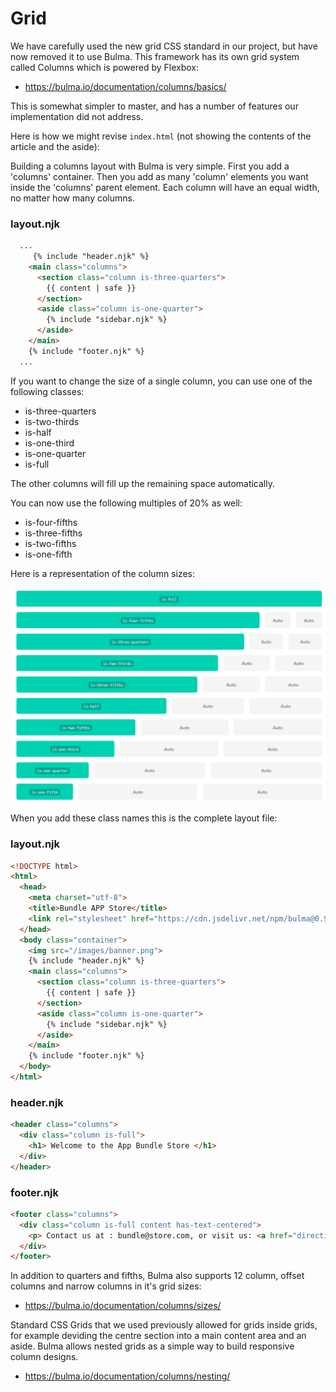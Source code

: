 # Grid

We have carefully used the new grid CSS standard in our project, but have now removed it to use Bulma. This framework has its own grid system called Columns which is powered by Flexbox:

- <https://bulma.io/documentation/columns/basics/>

This is somewhat simpler to master, and has a number of features our implementation did not address.

Here is how we might revise `index.html` (not showing the contents of the article and the aside):

Building a columns layout with Bulma is very simple. First you add a 'columns' container. Then you add as many 'column' elements you want inside the 'columns' parent element. Each column will have an equal width, no matter how many columns.

### layout.njk

~~~html
  ...
     {% include "header.njk" %}
    <main class="columns">  
      <section class="column is-three-quarters">   
        {{ content | safe }}
      </section>
      <aside class="column is-one-quarter">
        {% include "sidebar.njk" %}
      </aside>      
    </main>
    {% include "footer.njk" %}
  ...
~~~

If you want to change the size of a single column, you can use one of the following classes:
  * is-three-quarters
  * is-two-thirds
  * is-half
  * is-one-third
  * is-one-quarter
  * is-full

The other columns will fill up the remaining space automatically.

You can now use the following multiples of 20% as well:
  * is-four-fifths
  * is-three-fifths
  * is-two-fifths
  * is-one-fifth

Here is a representation of the column sizes:

![](img/04.png)

When you add these class names this is the complete layout file:

### layout.njk

~~~html
<!DOCTYPE html>
<html>
  <head>
    <meta charset="utf-8">
    <title>Bundle APP Store</title>
    <link rel="stylesheet" href="https://cdn.jsdelivr.net/npm/bulma@0.9.4/css/bulma.min.css">
  </head>
  <body class="container">
    <img src="/images/banner.png">
    {% include "header.njk" %}
    <main class="columns">  
      <section class="column is-three-quarters">   
        {{ content | safe }}
      </section>
      <aside class="column is-one-quarter">
        {% include "sidebar.njk" %}
      </aside>      
    </main>
    {% include "footer.njk" %}
  </body>
</html>
~~~

### header.njk

~~~html
<header class="columns">
  <div class="column is-full">
    <h1> Welcome to the App Bundle Store </h1>
  </div>
</header>
~~~

### footer.njk

~~~html
<footer class="columns">
  <div class="column is-full content has-text-centered">
    <p> Contact us at : bundle@store.com, or visit us: <a href="directions.html"> directions</a> </p>
  </div>
</footer>
~~~

In addition to quarters and fifths, Bulma also supports 12 column, offset columns and narrow columns in it's grid sizes:

- <https://bulma.io/documentation/columns/sizes/>


Standard CSS Grids that we used previously allowed for grids inside grids, for example deviding the centre section into a main content area and an aside. Bulma allows nested grids as a simple way to build responsive column designs. 

- <https://bulma.io/documentation/columns/nesting/>